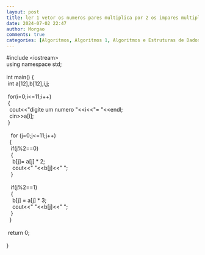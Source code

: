 ```yaml
---
layout: post
title: ler 1 vetor os numeros pares multiplica por 2 os impares multiplica por 3
date: 2024-07-02 22:47
author: Morgao
comments: true
categories: [Algoritmos, Algoritmos 1, Algoritmos e Estruturas de Dados, beecrowd, Linguagem C, Programação]
---
```

#include &lt;iostream&gt;<br />using namespace std;<br /><br />int main() {<br />&nbsp;int a[12],b[12],i,j;<br /><br />&nbsp;for(i=0;i&lt;=11;i++)<br />&nbsp;{<br />&nbsp; cout&lt;&lt;"digite um numero "&lt;&lt;i&lt;&lt;"= "&lt;&lt;endl;<br />&nbsp; cin&gt;&gt;a[i];<br />&nbsp;}<br /><br />&nbsp;&nbsp; for (j=0;j&lt;=11;j++)<br />&nbsp; {<br />&nbsp;&nbsp; if(j%2==0)<br />&nbsp;&nbsp; {<br />&nbsp;&nbsp;&nbsp; b[j]= a[j] * 2;<br />&nbsp;&nbsp;&nbsp; cout&lt;&lt;" "&lt;&lt;b[j]&lt;&lt;" ";<br />&nbsp;&nbsp; }<br /><br />&nbsp;&nbsp; if(j%2==1)<br />&nbsp;&nbsp; {<br />&nbsp;&nbsp;&nbsp; b[j] = a[j] * 3;<br />&nbsp;&nbsp;&nbsp; cout&lt;&lt;" "&lt;&lt;b[j]&lt;&lt;" ";<br />&nbsp;&nbsp; }&nbsp; <br />&nbsp; }<br /><br />&nbsp;return 0;<br /><br />}<br /><br /><br />
